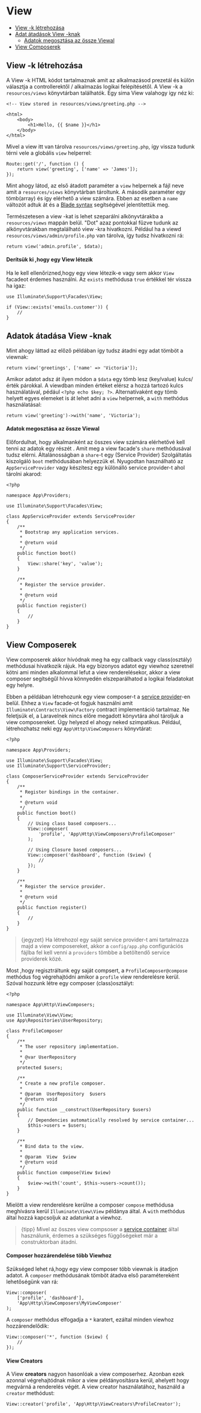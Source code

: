 # View

- [View -k létrehozása](#creating-views)
- [Adat átadások View -knak](#passing-data-to-views)
    - [Adatok megosztása az össze Viewal](#sharing-data-with-all-views)
- [View Composerek](#view-composers)

<a name="creating-views"></a>
## View -k létrehozása

A View -k HTML kódot tartalmaznak amit az alkalmazásod prezetál és külön választja a controllerektől / alkalmazás logikai felépítésétől. A View -k a `resources/views` könyvtárban találhatók.  Egy sima View valahogy igy néz ki:

    <!-- View stored in resources/views/greeting.php -->

    <html>
        <body>
            <h1>Hello, {{ $name }}</h1>
        </body>
    </html>

Mivel a view itt van tárolva `resources/views/greeting.php`, így vissza tudunk térni vele a globális `view` helperrel:

    Route::get('/', function () {
        return view('greeting', ['name' => 'James']);
    });

Mint ahogy látod, az első átadott paraméter a `view` helpernek a fájl neve amit a `resources/views` könyvtárban tároltunk. A második paraméter egy tömb(array) és így elérhető a view számára. Ebben az esetben a `name` változót adtuk át és a  [Blade syntax](/docs/{{version}}/blade) segítségével jelentítettük meg.

Természetesen a view -kat is lehet szeparálni alkönyvtárakba a `resources/views` mappán belül. "Dot" azaz pontokkal fűzve tudunk az alkönyvtárakban megtalálható view -kra hivatkozni. Például ha a viewd `resources/views/admin/profile.php` van tárolva, így tudsz hivatkozni rá:

    return view('admin.profile', $data);

#### Derítsük ki ,hogy egy View létezik

Ha le kell ellenőrizned,hogy egy view létezik-e vagy sem akkor `View` facadeot érdemes használni. Az `exists` methódusa `true` értékkel tér vissza ha igaz:

    use Illuminate\Support\Facades\View;

    if (View::exists('emails.customer')) {
        //
    }

<a name="passing-data-to-views"></a>
## Adatok átadása View -knak

Mint ahogy láttad az előző példában így tudsz átadni egy adat tömböt a viewnak:

    return view('greetings', ['name' => 'Victoria']);

Amikor adatot adsz át ilyen módon a `$data` egy tömb lesz (key/value) kulcs/érték párokkal. A viewdban minden értéket elérsz a hozzá tartozó kulcs használatával, pédául `<?php echo $key; ?>`. Alternatívaként egy tömb helyett egyes elemeket is át lehet adni a `view` helpernek, a `with` methódus használatásal:

    return view('greeting')->with('name', 'Victoria');

<a name="sharing-data-with-all-views"></a>
#### Adatok megosztása az össze Viewal

Előfordulhat, hogy alkalmanként az összes view számára elérhetővé kell tenni az adatok egy részét . Amit meg a view facade's `share` methódusával tudsz elérni. Általánosságban a `share`-t egy (Service Provider) Szolgáltatás kiszolgáló `boot` methódusában helyezzük el. Nyugodtan használható az `AppServiceProvider` vagy készítesz egy különálló service provider-t ahol tárolni akarod:

    <?php

    namespace App\Providers;

    use Illuminate\Support\Facades\View;

    class AppServiceProvider extends ServiceProvider
    {
        /**
         * Bootstrap any application services.
         *
         * @return void
         */
        public function boot()
        {
            View::share('key', 'value');
        }

        /**
         * Register the service provider.
         *
         * @return void
         */
        public function register()
        {
            //
        }
    }

<a name="view-composers"></a>
## View Composerek

View composerek akkor hívódnak meg ha egy callback vagy class(osztály) methódusai hivatkozik rájuk. Ha egy bizonyos adatot egy viewhoz szeretnél kötni ami minden alkalommal lefut a view renderelésekor, akkor a view composer segítségűl hívva könnyedén elszeparálhatod a logikai feladatokat egy helyre.

Ebben a példában létrehozunk egy view composer-t a  [service provider](/docs/{{version}}/providers)-en belül. Ehhez a `View` facade-ot fogjuk használni amit `Illuminate\Contracts\View\Factory` contract implementáció tartalmaz. Ne feletjsük el, a Laravelnek nincs előre megadott könyvtára ahol tároljuk a view composereket. Úgy helyezd el ahogy neked szimpatikus. Például, létrehozhatsz neki egy `App\Http\ViewComposers` könyvtárat:

    <?php

    namespace App\Providers;

    use Illuminate\Support\Facades\View;
    use Illuminate\Support\ServiceProvider;

    class ComposerServiceProvider extends ServiceProvider
    {
        /**
         * Register bindings in the container.
         *
         * @return void
         */
        public function boot()
        {
            // Using class based composers...
            View::composer(
                'profile', 'App\Http\ViewComposers\ProfileComposer'
            );

            // Using Closure based composers...
            View::composer('dashboard', function ($view) {
                //
            });
        }

        /**
         * Register the service provider.
         *
         * @return void
         */
        public function register()
        {
            //
        }
    }

> {jegyzet} Ha létrehozol egy saját service provider-t ami tartalmazza majd a view composereket, akkor a `config/app.php` configurációs fájlba fel kell venni a `providers` tömbbe a betöltendő service providerek közé.

Most ,hogy regisztráltunk egy saját compsert, a `ProfileComposer@compose` methódus fog végrehajtódni amikor a `profile` view renderelésre kerül. Szóval hozzunk létre egy composer (class)osztályt:

    <?php

    namespace App\Http\ViewComposers;

    use Illuminate\View\View;
    use App\Repositories\UserRepository;

    class ProfileComposer
    {
        /**
         * The user repository implementation.
         *
         * @var UserRepository
         */
        protected $users;

        /**
         * Create a new profile composer.
         *
         * @param  UserRepository  $users
         * @return void
         */
        public function __construct(UserRepository $users)
        {
            // Dependencies automatically resolved by service container...
            $this->users = $users;
        }

        /**
         * Bind data to the view.
         *
         * @param  View  $view
         * @return void
         */
        public function compose(View $view)
        {
            $view->with('count', $this->users->count());
        }
    }

Mielött a view renderelésre kerülne a composer `compose` methódusa meghívásra kerül `Illuminate\View\View` példánya által. A `with` methódus által hozzá kapcsoljuk az adatunkat a viewhoz.

> {tipp} Mivel az összes view compsoser a [service container](/docs/{{version}}/container) által használunk, érdemes a szükséges függőségeket már a construktorban átadni.

#### Composer hozzárendelése több Viewhoz

Szükséged lehet rá,hogy egy view composer több viewnak is átadjon adatot. A `composer` methódusának tömböt átadva első paramétereként lehetőségünk van rá:

    View::composer(
        ['profile', 'dashboard'],
        'App\Http\ViewComposers\MyViewComposer'
    );

A `composer` methódus elfogadja a `*` karatert, ezáltal minden viewhoz hozzárendelődik:

    View::composer('*', function ($view) {
        //
    });

#### View Creators

A View **creators** nagyon hasonlóak a view composerhez. Azonban ezek azonnal végrehajtódnak mikor a view példányosításra kerül, ahelyett hogy megvárná a renderelés végét. A view creator használatához, használd a `creator` methódust:

    View::creator('profile', 'App\Http\ViewCreators\ProfileCreator');

